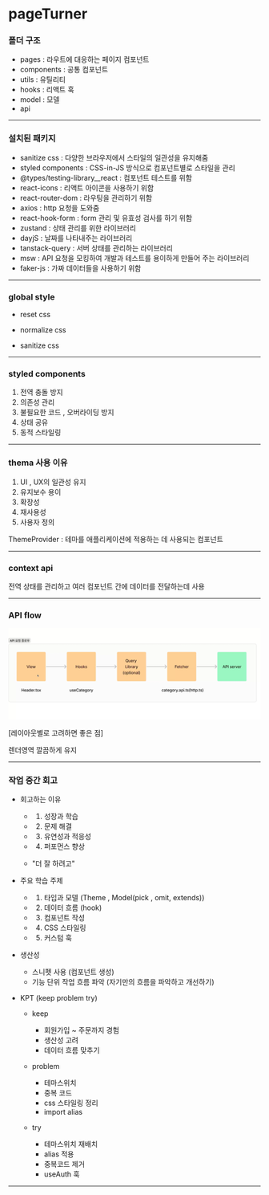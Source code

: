 # pageTurner

### 폴더 구조

- pages : 라우트에 대응하는 페이지 컴포넌트
- components : 공통 컴포넌트
- utils : 유틸리티
- hooks : 리액트 훅
- model : 모델
- api

---

### 설치된 패키지

- sanitize css : 다양한 브라우저에서 스타일의 일관성을 유지해줌
- styled components : CSS-in-JS 방식으로 컴포넌트별로 스타일을 관리
- @types/testing-library\_\_react : 컴포넌트 테스트를 위함
- react-icons : 리액트 아이콘을 사용하기 위함
- react-router-dom : 라우팅을 관리하기 위함
- axios : http 요청을 도와줌
- react-hook-form : form 관리 및 유효성 검사를 하기 위함
- zustand : 상태 관리를 위한 라이브러리
- dayjS : 날짜를 나타내주는 라이브러리
- tanstack-query : 서버 상태를 관리하는 라이브러리
- msw : API 요청을 모킹하여 개발과 테스트를 용이하게 만들어 주는 라이브러리
- faker-js : 가짜 데이터들을 사용하기 위함

---

### global style

- reset css

- normalize css

- sanitize css

---

### styled components

1. 전역 충돌 방지
2. 의존성 관리
3. 불필요한 코드 , 오버라이딩 방지
4. 상태 공유
5. 동적 스타일링

---

### thema 사용 이유

1. UI , UX의 일관성 유지
2. 유지보수 용이
3. 확장성
4. 재사용성
5. 사용자 정의

ThemeProvider : 테마를 애플리케이션에 적용하는 데 사용되는 컴포넌트

---

### context api

전역 상태를 관리하고 여러 컴포넌트 간에 데이터를 전달하는데 사용

---

### API flow

<img src='./src/assets/git/API-flow.png'>

[레이아웃별로 고려하면 좋은 점]

렌더영역 깔끔하게 유지

---

### 작업 중간 회고

- 회고하는 이유

  - 1. 성장과 학습
  - 2. 문제 해결
  - 3. 유연성과 적응성
  - 4. 퍼포먼스 향상

  - "더 잘 하려고"

- 주요 학습 주제

  - 1. 타입과 모델 (Theme , Model(pick , omit, extends))
  - 2. 데이터 흐름 (hook)
  - 3. 컴포넌트 작성
  - 4. CSS 스타일링
  - 5. 커스텀 훅

- 생산성

  - 스니펫 사용 (컴포넌트 생성)
  - 기능 단위 작업 흐름 파악 (자기만의 흐름을 파악하고 개선하기)

- KPT (keep problem try)

  - keep

    - 회원가입 ~ 주문까지 경험
    - 생산성 고려
    - 데이터 흐름 맞추기

  - problem

    - 테마스위치
    - 중복 코드
    - css 스타일링 정리
    - import alias

  - try
    - 테마스위치 재배치
    - alias 적용
    - 중복코드 제거
    - useAuth 훅

---
